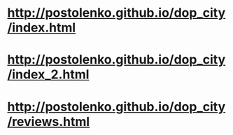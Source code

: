 # http://postolenko.github.io/dop_city/index.html
# http://postolenko.github.io/dop_city/index_2.html
# http://postolenko.github.io/dop_city/reviews.html